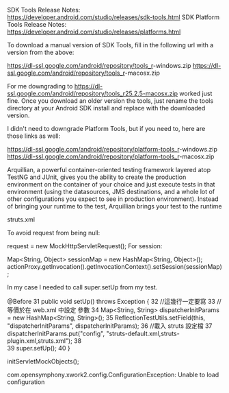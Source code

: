 SDK Tools Release Notes: https://developer.android.com/studio/releases/sdk-tools.html
SDK Platform Tools Release Notes: https://developer.android.com/studio/releases/platforms.html

To download a manual version of SDK Tools, fill in the following url with a version from the above:

https://dl-ssl.google.com/android/repository/tools_r<version>-windows.zip
https://dl-ssl.google.com/android/repository/tools_r<version>-macosx.zip

For me downgrading to https://dl-ssl.google.com/android/repository/tools_r25.2.5-macosx.zip worked just fine. Once you download an older version the tools, just rename the tools directory at your Android SDK install and replace with the downloaded version.

I didn't need to downgrade Platform Tools, but if you need to, here are those links as well:

https://dl-ssl.google.com/android/repository/platform-tools_r<version>-windows.zip
https://dl-ssl.google.com/android/repository/platform-tools_r<version>-macosx.zip



Arquillian, a powerful container-oriented testing framework layered atop TestNG and JUnit, gives you the ability to create the production environment on the container of your choice and just execute tests in that environment (using the datasources, JMS destinations, and a whole lot of other configurations you expect to see in production environment). Instead of bringing your runtime to the test, Arquillian brings your test to the runtime


struts.xml
<!DOCTYPE struts PUBLIC
    "-//Apache Software Foundation//DTD Struts Configuration 2.0//EN"
    "http://struts.apache.org/dtds/struts-2.0.dtd">

To avoid request from being null:

request = new MockHttpServletRequest();
For session:

Map<String, Object> sessionMap = new HashMap<String, Object>();
actionProxy.getInvocation().getInvocationContext().setSession(sessionMap);

In my case I needed to call super.setUp from my test.


@Before
31     public void setUp() throws Exception {
32         //這幾行一定要寫
33             //等價於在 web.xml 中設定 <init-param> 參數
34         Map<String, String> dispatcherInitParams = new HashMap<String, String>();
35         ReflectionTestUtils.setField(this, "dispatcherInitParams", dispatcherInitParams);
36             //載入 struts 設定檔
37         dispatcherInitParams.put("config", "struts-default.xml,struts-plugin.xml,struts.xml");
38         
39         super.setUp();
40     }

initServletMockObjects();

com.opensymphony.xwork2.config.ConfigurationException: Unable to load configuration
